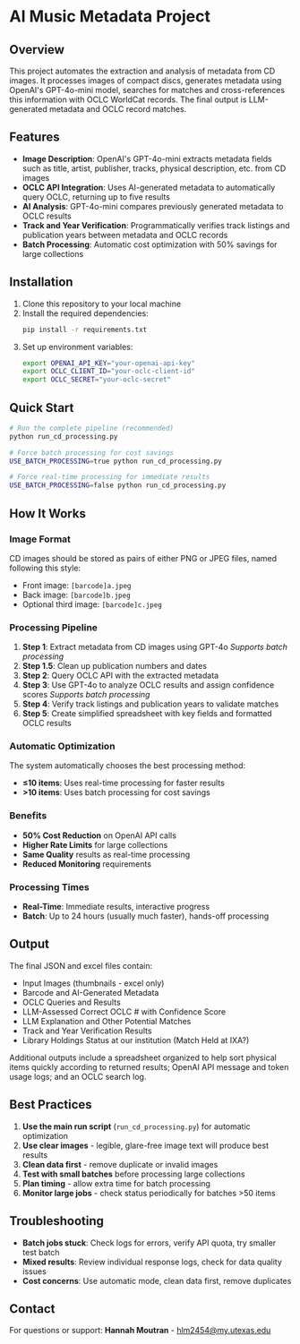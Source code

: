 # AI Music Metadata Project

## Overview
This project automates the extraction and analysis of metadata from CD images. It processes images of compact discs, generates metadata using OpenAI's GPT-4o-mini model, searches for matches and cross-references this information with OCLC WorldCat records. The final output is LLM-generated metadata and OCLC record matches.

## Features
- **Image Description**: OpenAI's GPT-4o-mini extracts metadata fields such as title, artist, publisher, tracks, physical description, etc. from CD images
- **OCLC API Integration**: Uses AI-generated metadata to automatically query OCLC, returning up to five results
- **AI Analysis**: GPT-4o-mini compares previously generated metadata to OCLC results
- **Track and Year Verification**: Programmatically verifies track listings and publication years between metadata and OCLC records
- **Batch Processing**: Automatic cost optimization with 50% savings for large collections

## Installation
1. Clone this repository to your local machine
2. Install the required dependencies:
   ```sh
   pip install -r requirements.txt
   ```
3. Set up environment variables:
   ```bash
   export OPENAI_API_KEY="your-openai-api-key"
   export OCLC_CLIENT_ID="your-oclc-client-id"  
   export OCLC_SECRET="your-oclc-secret"
   ```

## Quick Start
```bash
# Run the complete pipeline (recommended)
python run_cd_processing.py

# Force batch processing for cost savings
USE_BATCH_PROCESSING=true python run_cd_processing.py

# Force real-time processing for immediate results
USE_BATCH_PROCESSING=false python run_cd_processing.py
```

## How It Works

### Image Format
CD images should be stored as pairs of either PNG or JPEG files, named following this style:
- Front image: `[barcode]a.jpeg`
- Back image: `[barcode]b.jpeg`
- Optional third image: `[barcode]c.jpeg`

### Processing Pipeline
1. **Step 1**: Extract metadata from CD images using GPT-4o
*Supports batch processing*
2. **Step 1.5**: Clean up publication numbers and dates
3. **Step 2**: Query OCLC API with the extracted metadata
4. **Step 3**: Use GPT-4o to analyze OCLC results and assign confidence scores *Supports batch processing*
5. **Step 4**: Verify track listings and publication years to validate matches
6. **Step 5**: Create simplified spreadsheet with key fields and formatted OCLC results

### Automatic Optimization
The system automatically chooses the best processing method:
- **≤10 items**: Uses real-time processing for faster results
- **>10 items**: Uses batch processing for cost savings

### Benefits
- **50% Cost Reduction** on OpenAI API calls
- **Higher Rate Limits** for large collections
- **Same Quality** results as real-time processing
- **Reduced Monitoring** requirements

### Processing Times
- **Real-Time**: Immediate results, interactive progress
- **Batch**: Up to 24 hours (usually much faster), hands-off processing

## Output
The final JSON and excel files contain:
- Input Images (thumbnails - excel only)
- Barcode and AI-Generated Metadata
- OCLC Queries and Results
- LLM-Assessed Correct OCLC # with Confidence Score
- LLM Explanation and Other Potential Matches
- Track and Year Verification Results
- Library Holdings Status at our institution (Match Held at IXA?)

Additional outputs include a spreadsheet organized to help sort physical items quickly according to returned results; OpenAI API message and token usage logs; and an OCLC search log. 

## Best Practices
1. **Use the main run script** (`run_cd_processing.py`) for automatic optimization
2. **Use clear images** - legible, glare-free image text will produce best results
3. **Clean data first** - remove duplicate or invalid images
4. **Test with small batches** before processing large collections
5. **Plan timing** - allow extra time for batch processing
6. **Monitor large jobs** - check status periodically for batches >50 items

## Troubleshooting
- **Batch jobs stuck**: Check logs for errors, verify API quota, try smaller test batch
- **Mixed results**: Review individual response logs, check for data quality issues
- **Cost concerns**: Use automatic mode, clean data first, remove duplicates

## Contact
For questions or support: **Hannah Moutran** - hlm2454@my.utexas.edu